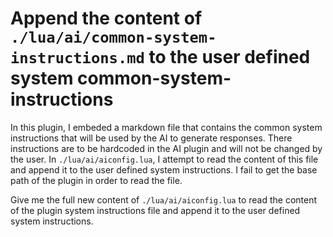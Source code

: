 # Append the content of `./lua/ai/common-system-instructions.md` to the user defined system common-system-instructions

In this plugin, I embeded a markdown file that contains the common system instructions that will be used by the AI to generate responses.
There instructions are to be hardcoded in the AI plugin and will not be changed by the user.
In `./lua/ai/aiconfig.lua`, I attempt to read the content of this file and append it to the user defined system instructions.
I fail to get the base path of the plugin in order to read the file.

 Give me the full new content of `./lua/ai/aiconfig.lua` to read the content of the plugin system instructions file and append it to the user defined system instructions.

